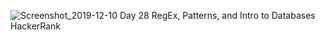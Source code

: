 ![Screenshot_2019-12-10 Day 28 RegEx, Patterns, and Intro to Databases HackerRank](https://user-images.githubusercontent.com/45221397/70522940-0608a500-1b68-11ea-94b2-5955fbaa83cc.png)

